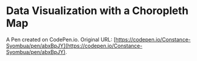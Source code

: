 # Data Visualization with a Choropleth Map

A Pen created on CodePen.io. Original URL: [https://codepen.io/Constance-Syombua/pen/abxBpJY](https://codepen.io/Constance-Syombua/pen/abxBpJY).

